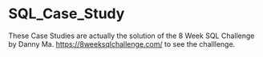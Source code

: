 # SQL_Case_Study
These Case Studies are actually the solution of the 8 Week SQL Challenge by Danny Ma.
https://8weeksqlchallenge.com/ to see the challlenge.
